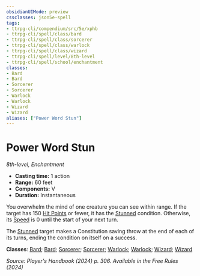 ```yaml
---
obsidianUIMode: preview
cssclasses: json5e-spell
tags:
- ttrpg-cli/compendium/src/5e/xphb
- ttrpg-cli/spell/class/bard
- ttrpg-cli/spell/class/sorcerer
- ttrpg-cli/spell/class/warlock
- ttrpg-cli/spell/class/wizard
- ttrpg-cli/spell/level/8th-level
- ttrpg-cli/spell/school/enchantment
classes:
- Bard
- Bard
- Sorcerer
- Sorcerer
- Warlock
- Warlock
- Wizard
- Wizard
aliases: ["Power Word Stun"]
---
```

# Power Word Stun
*8th-level, Enchantment*  

- **Casting time:** 1 action
- **Range:** 60 feet
- **Components:** V
- **Duration:** Instantaneous

You overwhelm the mind of one creature you can see within range. If the target has 150 [Hit Points](3-Compendium/rules/variant-rules/hit-points-xphb.md) or fewer, it has the [Stunned](3-Compendium/rules/conditions.md#Stunned) condition. Otherwise, its [Speed](3-Compendium/rules/variant-rules/speed-xphb.md) is 0 until the start of your next turn.

The [Stunned](3-Compendium/rules/conditions.md#Stunned) target makes a Constitution saving throw at the end of each of its turns, ending the condition on itself on a success.

**Classes**: [Bard](list-spells-classes-bard); [Bard](list-spells-classes-bard); [Sorcerer](list-spells-classes-sorcerer); [Sorcerer](list-spells-classes-sorcerer); [Warlock](list-spells-classes-warlock); [Warlock](list-spells-classes-warlock); [Wizard](list-spells-classes-wizard); [Wizard](list-spells-classes-wizard)

*Source: Player's Handbook (2024) p. 306. Available in the Free Rules (2024)*